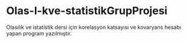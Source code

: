 # Olas-l-kve-statistikGrupProjesi
Olasılık ve istatistik dersi için korelasyon katsayısı ve kovaryans hesabı yapan program yazılmıştır.
